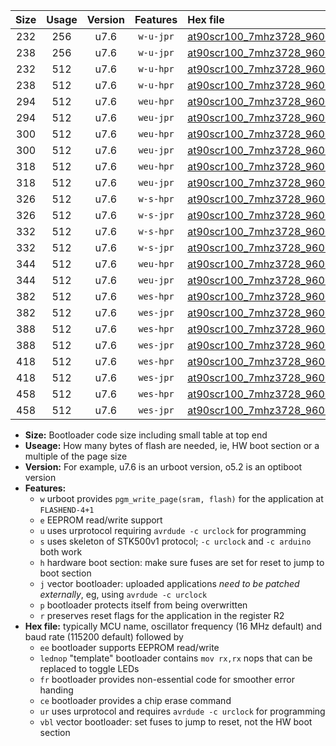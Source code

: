 |Size|Usage|Version|Features|Hex file|
|:-:|:-:|:-:|:-:|:--|
|232|256|u7.6|`w-u-jpr`|[at90scr100_7mhz3728_9600bps_ur_vbl.hex](https://raw.githubusercontent.com/stefanrueger/urboot/main//at90scr100_7mhz3728_9600bps_ur_vbl.hex)|
|238|256|u7.6|`w-u-jpr`|[at90scr100_7mhz3728_9600bps_lednop_ur_vbl.hex](https://raw.githubusercontent.com/stefanrueger/urboot/main//at90scr100_7mhz3728_9600bps_lednop_ur_vbl.hex)|
|232|512|u7.6|`w-u-hpr`|[at90scr100_7mhz3728_9600bps_ur.hex](https://raw.githubusercontent.com/stefanrueger/urboot/main//at90scr100_7mhz3728_9600bps_ur.hex)|
|238|512|u7.6|`w-u-hpr`|[at90scr100_7mhz3728_9600bps_lednop_ur.hex](https://raw.githubusercontent.com/stefanrueger/urboot/main//at90scr100_7mhz3728_9600bps_lednop_ur.hex)|
|294|512|u7.6|`weu-hpr`|[at90scr100_7mhz3728_9600bps_ee_ur.hex](https://raw.githubusercontent.com/stefanrueger/urboot/main//at90scr100_7mhz3728_9600bps_ee_ur.hex)|
|294|512|u7.6|`weu-jpr`|[at90scr100_7mhz3728_9600bps_ee_ur_vbl.hex](https://raw.githubusercontent.com/stefanrueger/urboot/main//at90scr100_7mhz3728_9600bps_ee_ur_vbl.hex)|
|300|512|u7.6|`weu-hpr`|[at90scr100_7mhz3728_9600bps_ee_lednop_ur.hex](https://raw.githubusercontent.com/stefanrueger/urboot/main//at90scr100_7mhz3728_9600bps_ee_lednop_ur.hex)|
|300|512|u7.6|`weu-jpr`|[at90scr100_7mhz3728_9600bps_ee_lednop_ur_vbl.hex](https://raw.githubusercontent.com/stefanrueger/urboot/main//at90scr100_7mhz3728_9600bps_ee_lednop_ur_vbl.hex)|
|318|512|u7.6|`weu-hpr`|[at90scr100_7mhz3728_9600bps_ee_lednop_fr_ur.hex](https://raw.githubusercontent.com/stefanrueger/urboot/main//at90scr100_7mhz3728_9600bps_ee_lednop_fr_ur.hex)|
|318|512|u7.6|`weu-jpr`|[at90scr100_7mhz3728_9600bps_ee_lednop_fr_ur_vbl.hex](https://raw.githubusercontent.com/stefanrueger/urboot/main//at90scr100_7mhz3728_9600bps_ee_lednop_fr_ur_vbl.hex)|
|326|512|u7.6|`w-s-hpr`|[at90scr100_7mhz3728_9600bps.hex](https://raw.githubusercontent.com/stefanrueger/urboot/main//at90scr100_7mhz3728_9600bps.hex)|
|326|512|u7.6|`w-s-jpr`|[at90scr100_7mhz3728_9600bps_vbl.hex](https://raw.githubusercontent.com/stefanrueger/urboot/main//at90scr100_7mhz3728_9600bps_vbl.hex)|
|332|512|u7.6|`w-s-hpr`|[at90scr100_7mhz3728_9600bps_lednop.hex](https://raw.githubusercontent.com/stefanrueger/urboot/main//at90scr100_7mhz3728_9600bps_lednop.hex)|
|332|512|u7.6|`w-s-jpr`|[at90scr100_7mhz3728_9600bps_lednop_vbl.hex](https://raw.githubusercontent.com/stefanrueger/urboot/main//at90scr100_7mhz3728_9600bps_lednop_vbl.hex)|
|344|512|u7.6|`weu-hpr`|[at90scr100_7mhz3728_9600bps_ee_lednop_fr_ce_ur.hex](https://raw.githubusercontent.com/stefanrueger/urboot/main//at90scr100_7mhz3728_9600bps_ee_lednop_fr_ce_ur.hex)|
|344|512|u7.6|`weu-jpr`|[at90scr100_7mhz3728_9600bps_ee_lednop_fr_ce_ur_vbl.hex](https://raw.githubusercontent.com/stefanrueger/urboot/main//at90scr100_7mhz3728_9600bps_ee_lednop_fr_ce_ur_vbl.hex)|
|382|512|u7.6|`wes-hpr`|[at90scr100_7mhz3728_9600bps_ee.hex](https://raw.githubusercontent.com/stefanrueger/urboot/main//at90scr100_7mhz3728_9600bps_ee.hex)|
|382|512|u7.6|`wes-jpr`|[at90scr100_7mhz3728_9600bps_ee_vbl.hex](https://raw.githubusercontent.com/stefanrueger/urboot/main//at90scr100_7mhz3728_9600bps_ee_vbl.hex)|
|388|512|u7.6|`wes-hpr`|[at90scr100_7mhz3728_9600bps_ee_lednop.hex](https://raw.githubusercontent.com/stefanrueger/urboot/main//at90scr100_7mhz3728_9600bps_ee_lednop.hex)|
|388|512|u7.6|`wes-jpr`|[at90scr100_7mhz3728_9600bps_ee_lednop_vbl.hex](https://raw.githubusercontent.com/stefanrueger/urboot/main//at90scr100_7mhz3728_9600bps_ee_lednop_vbl.hex)|
|418|512|u7.6|`wes-hpr`|[at90scr100_7mhz3728_9600bps_ee_lednop_fr.hex](https://raw.githubusercontent.com/stefanrueger/urboot/main//at90scr100_7mhz3728_9600bps_ee_lednop_fr.hex)|
|418|512|u7.6|`wes-jpr`|[at90scr100_7mhz3728_9600bps_ee_lednop_fr_vbl.hex](https://raw.githubusercontent.com/stefanrueger/urboot/main//at90scr100_7mhz3728_9600bps_ee_lednop_fr_vbl.hex)|
|458|512|u7.6|`wes-hpr`|[at90scr100_7mhz3728_9600bps_ee_lednop_fr_ce.hex](https://raw.githubusercontent.com/stefanrueger/urboot/main//at90scr100_7mhz3728_9600bps_ee_lednop_fr_ce.hex)|
|458|512|u7.6|`wes-jpr`|[at90scr100_7mhz3728_9600bps_ee_lednop_fr_ce_vbl.hex](https://raw.githubusercontent.com/stefanrueger/urboot/main//at90scr100_7mhz3728_9600bps_ee_lednop_fr_ce_vbl.hex)|

- **Size:** Bootloader code size including small table at top end
- **Useage:** How many bytes of flash are needed, ie, HW boot section or a multiple of the page size
- **Version:** For example, u7.6 is an urboot version, o5.2 is an optiboot version
- **Features:**
  + `w` urboot provides `pgm_write_page(sram, flash)` for the application at `FLASHEND-4+1`
  + `e` EEPROM read/write support
  + `u` uses urprotocol requiring `avrdude -c urclock` for programming
  + `s` uses skeleton of STK500v1 protocol; `-c urclock` and `-c arduino` both work
  + `h` hardware boot section: make sure fuses are set for reset to jump to boot section
  + `j` vector bootloader: uploaded applications *need to be patched externally*, eg, using `avrdude -c urclock`
  + `p` bootloader protects itself from being overwritten
  + `r` preserves reset flags for the application in the register R2
- **Hex file:** typically MCU name, oscillator frequency (16 MHz default) and baud rate (115200 default) followed by
  + `ee` bootloader supports EEPROM read/write
  + `lednop` "template" bootloader contains `mov rx,rx` nops that can be replaced to toggle LEDs
  + `fr` bootloader provides non-essential code for smoother error handing
  + `ce` bootloader provides a chip erase command
  + `ur` uses urprotocol and requires `avrdude -c urclock` for programming
  + `vbl` vector bootloader: set fuses to jump to reset, not the HW boot section
